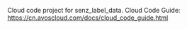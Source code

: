 Cloud code project for senz_label_data. Cloud Code Guide: https://cn.avoscloud.com/docs/cloud_code_guide.html